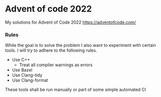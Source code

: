 # Advent of code 2022
My solutions for Advent of Code 2022
https://adventofcode.com/

### Rules
While the goal is to solve the problem I also want to experiment with certain tools.
I will try to adhere to the following rules.
* Use C++
  * Treat all compiler warnings as errors
* Use Bazel
* Use Clang-tidy
* Use Clang-format

These tools shall be run manually or part of some simple automated CI
